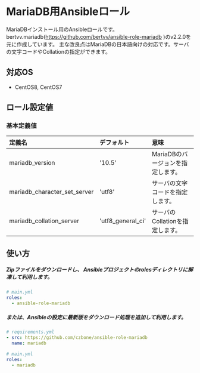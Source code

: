 # MariaDB用Ansibleロール

MariaDBインストール用のAnsibleロールです。
bertvv.mariadb(https://github.com/bertvv/ansible-role-mariadb )のv2.2.0を元に作成しています。
主な改良点はMariaDBの日本語向けの対応です。サーバの文字コードやCollationの指定ができます。

## 対応OS

- CentOS8, CentOS7

## ロール設定値

### 基本定義値

| 定義名                         | デフォルト         | 意味                                                           |
| :---                           | :---               | :---                                                           |
| mariadb_version             | '10.5'             | MariaDBのバージョンを指定します。                              |
| mariadb_character_set_server | 'utf8'             | サーバの文字コードを指定します。                               |
| mariadb_collation_server     | 'utf8_general_ci'  | サーバのCollationを指定します。                                |

使い方
------------

##### Zipファイルをダウンロードし、 Ansibleプロジェクトのrolesディレクトリに解凍して利用します。

```yml
# main.yml
roles:
  - ansible-role-mariadb
```

##### または、Ansibleの設定に最新版をダウンロード処理を追加して利用します。

```yml
# requirements.yml
- src: https://github.com/czbone/ansible-role-mariadb
  name: mariadb
```

```yml
# main.yml
roles:
  - mariadb
```
